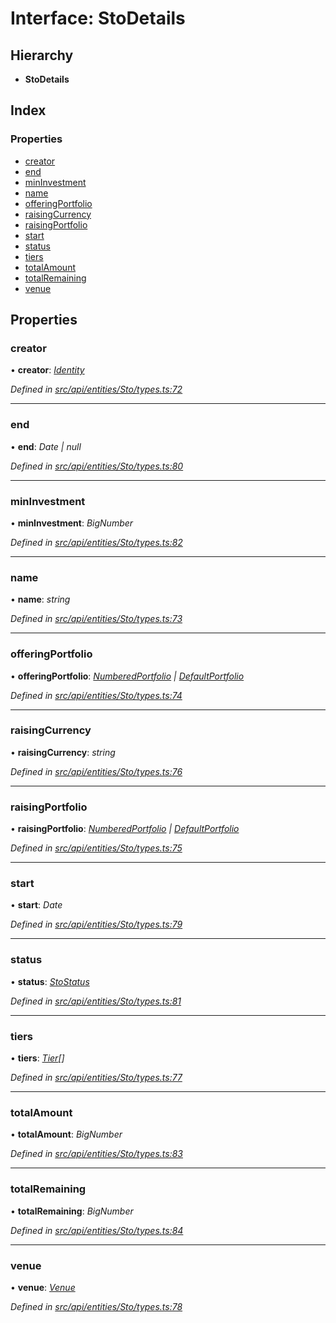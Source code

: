 # Interface: StoDetails

## Hierarchy

* **StoDetails**

## Index

### Properties

* [creator](stodetails.md#creator)
* [end](stodetails.md#end)
* [minInvestment](stodetails.md#mininvestment)
* [name](stodetails.md#name)
* [offeringPortfolio](stodetails.md#offeringportfolio)
* [raisingCurrency](stodetails.md#raisingcurrency)
* [raisingPortfolio](stodetails.md#raisingportfolio)
* [start](stodetails.md#start)
* [status](stodetails.md#status)
* [tiers](stodetails.md#tiers)
* [totalAmount](stodetails.md#totalamount)
* [totalRemaining](stodetails.md#totalremaining)
* [venue](stodetails.md#venue)

## Properties

###  creator

• **creator**: *[Identity](../classes/identity.md)*

*Defined in [src/api/entities/Sto/types.ts:72](https://github.com/PolymathNetwork/polymesh-sdk/blob/bf2b7a12/src/api/entities/Sto/types.ts#L72)*

___

###  end

• **end**: *Date | null*

*Defined in [src/api/entities/Sto/types.ts:80](https://github.com/PolymathNetwork/polymesh-sdk/blob/bf2b7a12/src/api/entities/Sto/types.ts#L80)*

___

###  minInvestment

• **minInvestment**: *BigNumber*

*Defined in [src/api/entities/Sto/types.ts:82](https://github.com/PolymathNetwork/polymesh-sdk/blob/bf2b7a12/src/api/entities/Sto/types.ts#L82)*

___

###  name

• **name**: *string*

*Defined in [src/api/entities/Sto/types.ts:73](https://github.com/PolymathNetwork/polymesh-sdk/blob/bf2b7a12/src/api/entities/Sto/types.ts#L73)*

___

###  offeringPortfolio

• **offeringPortfolio**: *[NumberedPortfolio](../classes/numberedportfolio.md) | [DefaultPortfolio](../classes/defaultportfolio.md)*

*Defined in [src/api/entities/Sto/types.ts:74](https://github.com/PolymathNetwork/polymesh-sdk/blob/bf2b7a12/src/api/entities/Sto/types.ts#L74)*

___

###  raisingCurrency

• **raisingCurrency**: *string*

*Defined in [src/api/entities/Sto/types.ts:76](https://github.com/PolymathNetwork/polymesh-sdk/blob/bf2b7a12/src/api/entities/Sto/types.ts#L76)*

___

###  raisingPortfolio

• **raisingPortfolio**: *[NumberedPortfolio](../classes/numberedportfolio.md) | [DefaultPortfolio](../classes/defaultportfolio.md)*

*Defined in [src/api/entities/Sto/types.ts:75](https://github.com/PolymathNetwork/polymesh-sdk/blob/bf2b7a12/src/api/entities/Sto/types.ts#L75)*

___

###  start

• **start**: *Date*

*Defined in [src/api/entities/Sto/types.ts:79](https://github.com/PolymathNetwork/polymesh-sdk/blob/bf2b7a12/src/api/entities/Sto/types.ts#L79)*

___

###  status

• **status**: *[StoStatus](stostatus.md)*

*Defined in [src/api/entities/Sto/types.ts:81](https://github.com/PolymathNetwork/polymesh-sdk/blob/bf2b7a12/src/api/entities/Sto/types.ts#L81)*

___

###  tiers

• **tiers**: *[Tier](tier.md)[]*

*Defined in [src/api/entities/Sto/types.ts:77](https://github.com/PolymathNetwork/polymesh-sdk/blob/bf2b7a12/src/api/entities/Sto/types.ts#L77)*

___

###  totalAmount

• **totalAmount**: *BigNumber*

*Defined in [src/api/entities/Sto/types.ts:83](https://github.com/PolymathNetwork/polymesh-sdk/blob/bf2b7a12/src/api/entities/Sto/types.ts#L83)*

___

###  totalRemaining

• **totalRemaining**: *BigNumber*

*Defined in [src/api/entities/Sto/types.ts:84](https://github.com/PolymathNetwork/polymesh-sdk/blob/bf2b7a12/src/api/entities/Sto/types.ts#L84)*

___

###  venue

• **venue**: *[Venue](../classes/venue.md)*

*Defined in [src/api/entities/Sto/types.ts:78](https://github.com/PolymathNetwork/polymesh-sdk/blob/bf2b7a12/src/api/entities/Sto/types.ts#L78)*
